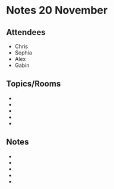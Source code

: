 # Notes 20 November

## Attendees

* Chris
* Sophia
* Alex
* Gabin

## Topics/Rooms

*
*
*
*
*


## Notes

*
*
*
*
*
